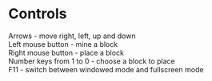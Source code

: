 # Controls
Arrows - move right, left, up and down <br />
Left mouse button - mine a block <br />
Right mouse button - place a block <br />
Number keys from 1 to 0 - choose a block to place <br />
F11 - switch between windowed mode and fullscreen mode <br />
